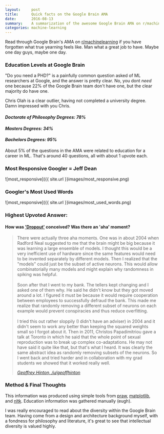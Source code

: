 ```yaml
---
layout:     post
title:      Quick facts on the Google Brain AMA
date:       2016-08-13
summary:    A summarization of the awesome Google Brain AMA on r/machinelearning
categories: machine-learning
---
```


<style type="text/css">
  .post>.measure {
    max-width: 50rem;
  }
</style>

Read through Google Brain's AMA on [r/machinelearning](https://www.reddit.com/r/MachineLearning/comments/4w6tsv/ama_we_are_the_google_brain_team_wed_love_to?st=irsuxr8l&sh=0288a171) if you have forgotten what true yearning feels like. Man what a great job to have. Maybe one day guys, maybe one day.

### Education Levels at Google Brain

"Do you need a PHD?" is a painfully common question asked of ML researchers at Google, and the answer is pretty clear. No, you dont *need* one because 22% of the Google Brain team don't have one, but the clear majority do have one.

Chris Olah is a clear outlier, having not completed a university degree. Damn impressed with you Chris.

#### *Doctorate of Philosophy Degrees: 78%*

#### *Masters Degrees: 34%*

#### *Bachelors Degrees: 95%*

About 5% of the questions in the AMA were related to education for a career in ML. That's around 40 questions, all with about 1 upvote each.

### Most Responsive Googler = Jeff Dean

![most_responsive]({{ site.url }}images/most_responsive.png)

### Googler's Most Used Words

![most_responsive]({{ site.url }}images/most_used_words.png)

### Highest Upvoted Answer:

#### How was ['Dropout'](https://en.wikipedia.org/wiki/Convolutional_neural_network#Dropout) conceived? Was there an 'aha' moment?

<blockquote>
  <p>
  There were actually three aha moments. One was in about 2004 when Radford Neal suggested to me that the brain might be big because it was learning a large ensemble of models. I thought this would be a very inefficient use of hardware since the same features would need to be invented separately by different models. Then I realized that the "models" could just be the subset of active neurons. This would allow combinatorially many models and might explain why randomness in spiking was helpful.<br><br>
  Soon after that I went to my bank. The tellers kept changing and I asked one of them why. He said he didn't know but they got moved around a lot. I figured it must be because it would require cooperation between employees to successfully defraud the bank. This made me realize that randomly removing a different subset of neurons on each example would prevent conspiracies and thus reduce overfitting.<br><br>
  I tried this out rather sloppily (I didn't have an adviser) in 2004 and it didn't seem to work any better than keeping the squared weights small so I forgot about it.
  Then in 2011, Christos Papadimitriou gave a talk at Toronto in which he said that the whole point of sexual reproduction was to break up complex co-adaptations. He may not have said it quite like that, but that's what I heard. It was clearly the same abstract idea as randomly removing subsets of the neurons. So I went back and tried harder and in collaboration with my grad students we showed that it worked really well.
  </p>
  <footer><a href="http://www.cs.toronto.edu/~hinton/"><cite title="Geoffrey Hinton">Geoffrey Hinton, /u/geoffhinton</cite></a></footer>
</blockquote>

### Method & Final Thoughts

This information was produced using simple tools from [praw](https://praw.readthedocs.io/en/stable/), [matplotlib](http://matplotlib.org/), and [nltk](http://www.nltk.org/). Education information was gathered manually (eugh).

I was really encouraged to read about the diversity within the Google Brain team. Having come from a design and architecture background myself, with a fondness for philosophy and literature, it's great to see that intellectual diversity is valued highly.
